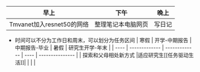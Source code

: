 | 早上                      | 下午               | 晚上   |
| ------------------------- | ------------------ | ------ |
| Tmvanet加入resnet50的网络 | 整理笔记本电脑网页 | 写日记 |


* 时间可以不分为工作日和周末，可以划分为任务区间
| 寒假 | 开学-中期报告 | 中期报告-毕业 | 暑假 | 研究生开学-年末 |
| ---- | ------------- | ------------- | ---- | --------------- |
| 探索和父母相处新方式     |适应研究生[[任务驱动生活]]|               |      |                 |
